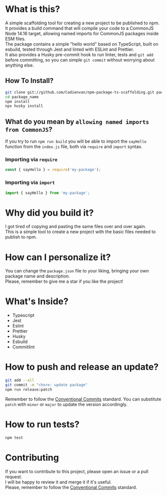 # What is this?

A simple scaffolding tool for creating a new project to be published to npm.  
It provides a build command that will compile your code to a CommonJS Node 14.16 target, allowing named imports for CommonJS packages inside ESM files.  
The package contains a simple "hello world" based on TypeScript, built on esbuild, tested through Jest and linted with ESLint and Prettier.  
It also provides a Husky pre-commit hook to run linter, tests and `git add` before committing, so you can simple `git commit` without worrying about anything else.

## How To Install?

```bash
git clone git://github.com/Cadienvan/npm-package-ts-scaffolding.git package_name
cd package_name
npm install
npx husky install
```

## What do you mean by `allowing named imports from CommonJS`?

If you try to run `npm run build` you will be able to import the `sayHello` function from the `index.js` file, both via `require` and `import` syntax.

### Importing via `require`

```js
const { sayHello } = require('my-package');
```

### Importing via `import`

```js
import { sayHello } from 'my-package';
```

# Why did you build it?

I got tired of copying and pasting the same files over and over again.  
This is a simple tool to create a new project with the basic files needed to publish to npm.

# How can I personalize it?

You can change the `package.json` file to your liking, bringing your own package name and description.  
Please, remember to give me a star if you like the project!

# What's Inside?

- Typescript
- Jest
- Eslint
- Prettier
- Husky
- Esbuild
- Commitlint

# How to push and release an update?

```bash
git add --all
git commit -m "chore: update package"
npm run release:patch
```

Remember to follow the [Conventional Commits](https://www.conventionalcommits.org/en/v1.0.0/) standard.
You can substitute `patch` with `minor` or `major` to update the version accordingly.

# How to run tests?

```bash
npm test
```

# Contributing

If you want to contribute to this project, please open an issue or a pull request.  
I will be happy to review it and merge it if it's useful.  
Please, remember to follow the [Conventional Commits](https://www.conventionalcommits.org/en/v1.0.0/) standard.  